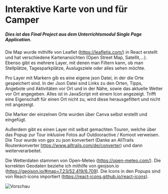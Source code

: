 # Interaktive Karte von und für Camper

##### Dies ist das Final Project aus dem Unterrichtsmodul Single Page Application.

Die Map wurde mithilfe von Leaflet (https://leafletjs.com/) in React erstellt und hat verschiedene Kartenansichten (Open Street Map, Satellit,...). 
Ebenso gibt es mehrere Layer, mit denen man Filtern kann, ob man Stellplätze, Tagesparkplätze, Auslugsziele oder alles sehen möchte.

Pro Layer mit Markern gib es eine eigene json Datei, in der die Orte gespeichert sind. In der Json Datei sind Links zu den Orten, Tipps, Angebote und Aktivitäten vor Ort und in der Nähe, sowie das aktuelle Wetter vor Ort angegeben. Alles ist in JavaScript mit einem Icon angezeigt. 
Trifft eine Eigenschaft für einen Ort nicht zu, wird diese herausgefiltert und nicht mit angezeigt.

Die Marker der einzelnen Orte wurden über Canva selbst erstellt und eingefügt.

Außerdem gibt es einen Layer mit selbst gemachten Touren, welche über das Popup zur Tour inklusive Fotos auf Outdooractive / Komoot verweisen. Die Tour wurde von gpx zu json konvertiert (Danke an AllTrails Routenkonverter https://www.alltrails.com/de/converter) und dann weiterverarbeitet.

Die Wetterdaten stammen von Open-Meteo (https://open-meteo.com/).
Die korrekten Geodaten beziehe ich mithilfe von geojson.io (https://geojson.io/#map=7.23/52.419/6.709).
Die Icons in den Popups sind von React-icons importiert (https://react-icons.github.io/react-icons).

![Vorschau](./src/assets/vorschaubild-Readme.png)
